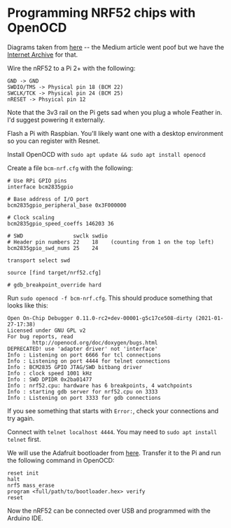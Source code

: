 # Programming NRF52 chips with OpenOCD

Diagrams taken from [here](https://iosoft.blog/2019/01/28/raspberry-pi-openocd/) -- the Medium article went poof but we have the [Internet Archive](https://web.archive.org/web/20191204234928/https://medium.com/@ly.lee/coding-nrf52-with-rust-and-apache-mynewt-on-visual-studio-code-9521bcba6004) for that.

Wire the nRF52 to a Pi 2+ with the following:

```
GND -> GND
SWDIO/TMS -> Physical pin 18 (BCM 22)
SWCLK/TCK -> Physical pin 24 (BCM 25)
nRESET -> Phsyical pin 12
```

Note that the 3v3 rail on the Pi gets sad when you plug a whole Feather in. I'd suggest powering it externally.

Flash a Pi with Raspbian. You'll likely want one with a desktop environment so you can register with Resnet.

Install OpenOCD with `sudo apt update && sudo apt install openocd`

Create a file `bcm-nrf.cfg` with the following:

```
# Use RPi GPIO pins
interface bcm2835gpio

# Base address of I/O port
bcm2835gpio_peripheral_base 0x3F000000

# Clock scaling
bcm2835gpio_speed_coeffs 146203 36

# SWD                swclk swdio
# Header pin numbers 22    18    (counting from 1 on the top left)
bcm2835gpio_swd_nums 25    24

transport select swd

source [find target/nrf52.cfg]

# gdb_breakpoint_override hard
```

Run `sudo openocd -f bcm-nrf.cfg`. This should produce something that looks like this:

```
Open On-Chip Debugger 0.11.0-rc2+dev-00001-g5c17ce508-dirty (2021-01-27-17:38)
Licensed under GNU GPL v2
For bug reports, read
        http://openocd.org/doc/doxygen/bugs.html
DEPRECATED! use 'adapter driver' not 'interface'
Info : Listening on port 6666 for tcl connections
Info : Listening on port 4444 for telnet connections
Info : BCM2835 GPIO JTAG/SWD bitbang driver
Info : clock speed 1001 kHz
Info : SWD DPIDR 0x2ba01477
Info : nrf52.cpu: hardware has 6 breakpoints, 4 watchpoints
Info : starting gdb server for nrf52.cpu on 3333
Info : Listening on port 3333 for gdb connections
```

If you see something that starts with `Error:`, check your connections and try again.

Connect with `telnet localhost 4444`. You may need to `sudo apt install telnet` first.

We will use the Adafruit bootloader from [here](https://github.com/adafruit/Adafruit_nRF52_Arduino/tree/master/bootloader). Transfer it to the Pi and run the following command in OpenOCD:

```
reset init
halt
nrf5 mass_erase
program <full/path/to/bootloader.hex> verify
reset
```

Now the nRF52 can be connected over USB and programmed with the Arduino IDE.

<!-- pi@raspberrypi3:~ $ sudo openocd -f interface/raspberrypi2-native.cfg -c "transport select swd" -f target/nrf52.cfg -d2 -c init -c "reset init" -c halt -c "nrf5 mass_erase" -c "program espruino.hex verify" -c reset -c exit -->
